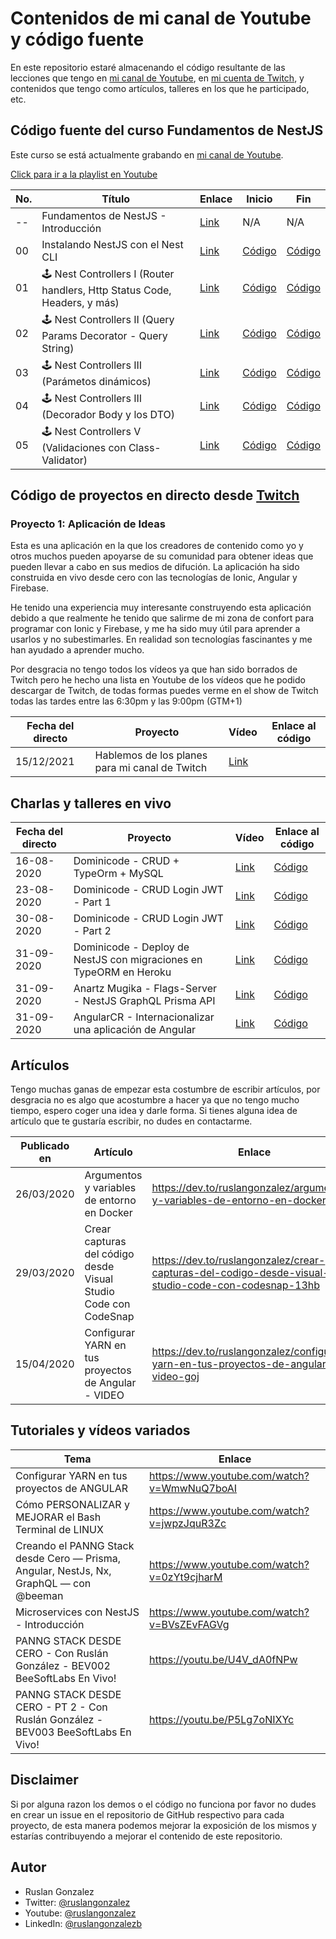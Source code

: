# Contenidos de mi canal de Youtube y código fuente

En este repositorio estaré almacenando el código resultante de las lecciones que tengo en [mi canal de Youtube](https://www.youtube.com/ruslangonzalez), en [mi cuenta de Twitch](https://www.twitch.tv/rusgunx), y contenidos que tengo como artículos, talleres en los que he participado, etc.

## Código fuente del curso Fundamentos de NestJS

Este curso se está actualmente grabando en [mi canal de Youtube](https://www.youtube.com/ruslangonzalez).

[Click para ir a la playlist en Youtube](https://www.youtube.com/playlist?list=PLuHKOzDEc3nQiSh3TSuyz1yMghYofG-mV)

| No. | Título                                                                   | Enlace                               | **Inicio**                                                            | **Fin**                                                              |
| --- | ------------------------------------------------------------------------ | ------------------------------------ | --------------------------------------------------------------------- | -------------------------------------------------------------------- |
| --  | Fundamentos de NestJS - Introducción                                     | [Link](https://youtu.be/Ij8yQJ0YS0A) | N/A                                                                   | N/A                                                                  |
| 00  | Instalando NestJS con el Nest CLI                                        | [Link](https://youtu.be/z1k3KNyZpKI) | [Código](./NestJS/Curso-NestJS-Fundamentos/00-Introduccion/INICIO)    | [Código](./NestJS/Curso-NestJS-Fundamentos/00-Introduccion/FINAL)    |
| 01  | 🕹 Nest Controllers I (Router handlers, Http Status Code, Headers, y más) | [Link](https://youtu.be/r-UQMsAluok) | [Código](./NestJS/Curso-NestJS-Fundamentos/01-Instalaciones/INICIO)   | [Código](./NestJS/Curso-NestJS-Fundamentos/01-Instalaciones/FINAL)   |
| 02  | 🕹 Nest Controllers II (Query Params Decorator - Query String)            | [Link](https://youtu.be/OB5Wr92FqAY) | [Código](./NestJS/Curso-NestJS-Fundamentos/02-Controllers-I/INICIO)   | [Código](./NestJS/Curso-NestJS-Fundamentos/02-Controllers-I/FINAL)   |
| 03  | 🕹 Nest Controllers III (Parámetos dinámicos)                             | [Link](https://youtu.be/L4tQt4AZDrw) | [Código](./NestJS/Curso-NestJS-Fundamentos/03-Controllers-II/INICIO)  | [Código](./NestJS/Curso-NestJS-Fundamentos/03-Controllers-II/FINAL)  |
| 04  | 🕹 Nest Controllers III (Decorador Body y los DTO)                        | [Link](https://youtu.be/9IFYKuyBm4A) | [Código](./NestJS/Curso-NestJS-Fundamentos/04-Controllers-III/INICIO) | [Código](./NestJS/Curso-NestJS-Fundamentos/04-Controllers-III/FINAL) |
| 05  | 🕹 Nest Controllers V (Validaciones con Class-Validator)                  | [Link](https://youtu.be/KnhIPYRC234) | [Código](./NestJS/Curso-NestJS-Fundamentos/05-Controllers-IV/INICIO)  | [Código](./NestJS/Curso-NestJS-Fundamentos/05-Controllers-IV/FINAL)  |

## Código de proyectos en directo desde [Twitch](https://www.twitch.tv/rusgunx)

### **Proyecto 1**: Aplicación de Ideas

Esta es una aplicación en la que los creadores de contenido como yo y otros muchos pueden apoyarse de su comunidad para obtener ideas que pueden llevar a cabo en sus medios de difución. La aplicación ha sido construida en vivo desde cero con las tecnologías de Ionic, Angular y Firebase.

He tenido una experiencia muy interesante construyendo esta aplicación debido a que realmente he tenido que salirme de mi zona de confort para programar con Ionic y Firebase, y me ha sido muy útil para aprender a usarlos y no subestimarles. En realidad son tecnologías fascinantes y me han ayudado a aprender mucho.

Por desgracia no tengo todos los vídeos ya que han sido borrados de Twitch pero he hecho una lista en Youtube de los vídeos que he podido descargar de Twitch, de todas formas puedes verme en el show de Twitch todas las tardes entre las 6:30pm y las 9:00pm (GTM+1)

| Fecha del directo | Proyecto                                       | Vídeo                                                 | Enlace al código |
| ----------------- | ---------------------------------------------- | ----------------------------------------------------- | ---------------- |
| 15/12/2021        | Hablemos de los planes para mi canal de Twitch | [Link](https://www.youtube.com/watch?v=eL2tO9xPZLM&t) |

## Charlas y talleres en vivo

| Fecha del directo | Proyecto                                                           | Vídeo                                                 | Enlace al código                                                        |
| ----------------- | ------------------------------------------------------------------ | ----------------------------------------------------- | ----------------------------------------------------------------------- |
| 16-08-2020        | Dominicode - CRUD + TypeOrm + MySQL                                | [Link](https://youtu.be/d53_484N6_4)                  | [Código](https://github.com/ruslanguns/nestjs-myblog/tree/livecoding/1) |
| 23-08-2020        | Dominicode - CRUD Login JWT - Part 1                               | [Link](https://www.youtube.com/watch?v=lTmGLgtgjdM&t) | [Código](https://github.com/ruslanguns/nestjs-myblog/tree/livecoding/2) |
| 30-08-2020        | Dominicode - CRUD Login JWT - Part 2                               | [Link](https://www.youtube.com/watch?v=kjr54SpV_eQ)   | [Código](https://github.com/ruslanguns/nestjs-myblog/tree/livecoding/3) |
| 31-09-2020        | Dominicode - Deploy de NestJS con migraciones en TypeORM en Heroku | [Link](https://youtu.be/P2gvIQRXIuc)                  | [Código](https://github.com/ruslanguns/nestjs-myblog/tree/livecoding/4) |
| 31-09-2020        | Anartz Mugika - Flags-Server - NestJS GraphQL Prisma API           | [Link](https://youtu.be/5I2liR4uns8)                  | [Código](https://github.com/ruslanguns/flags-server)                    |
| 31-09-2020        | AngularCR - Internacionalizar una aplicación de Angular            | [Link](https://youtu.be/hZA_gmbS65A?t=3215)           | [Código](https://github.com/ruslanguns/DemoAngularCR-i18n)              |

## Artículos

Tengo muchas ganas de empezar esta costumbre de escribir artículos, por desgracia no es algo que acostumbre a hacer ya que no tengo mucho tiempo, espero coger una idea y darle forma. Si tienes alguna idea de artículo que te gustaría escribir, no dudes en contactarme.

| Publicado en | Artículo                                                        | Enlace                                                                                             |
| ------------ | --------------------------------------------------------------- | -------------------------------------------------------------------------------------------------- |
| 26/03/2020   | Argumentos y variables de entorno en Docker                     | https://dev.to/ruslangonzalez/argumentos-y-variables-de-entorno-en-docker-j9o                      |
| 29/03/2020   | Crear capturas del código desde Visual Studio Code con CodeSnap | https://dev.to/ruslangonzalez/crear-capturas-del-codigo-desde-visual-studio-code-con-codesnap-13hb |
| 15/04/2020   | Configurar YARN en tus proyectos de Angular - VIDEO             | https://dev.to/ruslangonzalez/configurar-yarn-en-tus-proyectos-de-angular-video-goj                |

## Tutoriales y vídeos variados

| Tema                                                                                   | Enlace                                      |
| -------------------------------------------------------------------------------------- | ------------------------------------------- |
| Configurar YARN en tus proyectos de ANGULAR                                            | https://www.youtube.com/watch?v=WmwNuQ7boAI |
| Cómo PERSONALIZAR y MEJORAR el Bash Terminal de LINUX                                  | https://www.youtube.com/watch?v=jwpzJquR3Zc |
| Creando el PANNG Stack desde Cero — Prisma, Angular, NestJs, Nx, GraphQL — con @beeman | https://www.youtube.com/watch?v=0zYt9cjharM |
| Microservices con NestJS - Introducción                                                | https://www.youtube.com/watch?v=BVsZEvFAGVg |
| PANNG STACK DESDE CERO - Con Ruslán González - BEV002 BeeSoftLabs En Vivo!             | https://youtu.be/U4V_dA0fNPw                |
| PANNG STACK DESDE CERO - PT 2 - Con Ruslán González - BEV003 BeeSoftLabs En Vivo!      | https://youtu.be/P5Lg7oNIXYc                |

## Disclaimer

Si por alguna razon los demos o el código no funciona por favor no dudes en crear un issue en el repositorio de GitHub respectivo para cada proyecto, de esta manera podemos mejorar la exposición de los mismos y estarías contribuyendo a mejorar el contenido de este repositorio.

## Autor

- Ruslan Gonzalez
- Twitter: [@ruslangonzalez](https://twitter.com/ruslangonzalez)
- Youtube: [@ruslangonzalez](https://www.youtube.com/ruslangonzalez)
- LinkedIn: [@ruslangonzalezb](https://www.linkedin.com/in/ruslangonzalezb/)
